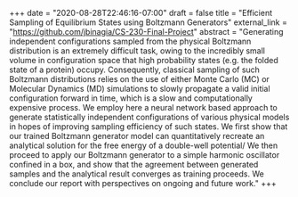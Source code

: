 +++
date = "2020-08-28T22:46:16-07:00"
draft = false
title = "Efficient Sampling of Equilibrium States using Boltzmann Generators"
external_link = "https://github.com/jbinagia/CS-230-Final-Project"
abstract = "Generating independent configurations sampled from the physical Boltzmann distribution is an extremely difficult task, owing to the incredibly small volume in configuration space that high probability states (e.g. the folded state of a protein) occupy. Consequently, classical
sampling of such Boltzmann distributions relies on the use of either Monte Carlo (MC) or Molecular Dynamics (MD) simulations to slowly propagate a valid initial configuration forward in time, which is a slow and computationally expensive process. We employ here a neural network based approach to generate statistically independent configurations of various physical models in hopes of improving sampling efficiency of such states. We first show that our trained Boltzmann generator model can quantitatively recreate an analytical solution for the free energy of a double-well potential/ We then proceed to apply our Boltzmann generator to a simple harmonic oscillator confined in a box, and show that the agreement between generated samples and the analytical result converges as training proceeds. We conclude our report with perspectives on ongoing and future work."
+++
